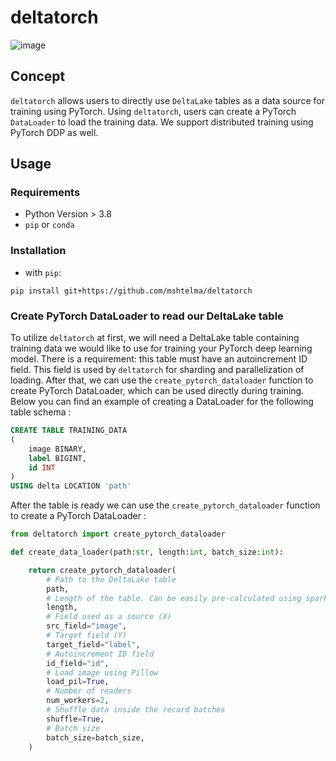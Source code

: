 # deltatorch

![![image](https://github.com/mshtelma/deltatorch/workflows/build/badge.svg)](https://github.com/mshtelma/deltatorch/actions/workflows/ci.yml/badge.svg)

## Concept

`deltatorch` allows users to directly use  `DeltaLake` tables as a data source for training using PyTorch. 
Using  `deltatorch`, users can create a PyTorch  `DataLoader` to load the training data. 
We support distributed training using PyTorch DDP as well. 



## Usage

### Requirements

- Python Version \> 3.8
- `pip` or `conda`

### Installation

- with `pip`:

```
pip install git+https://github.com/mshtelma/deltatorch
```
### Create PyTorch DataLoader to read our DeltaLake table

To utilize `deltatorch` at first, we will need a DeltaLake table containing training data we would like to use for training your PyTorch deep learning model. 
There is a requirement: this table must have an autoincrement ID field. This field is used by `deltatorch` for sharding and parallelization of loading. 
After that, we can use the `create_pytorch_dataloader` function to create PyTorch DataLoader, which can be used directly during training. 
Below you can find an example of creating a DataLoader for the following table schema :


```sql
CREATE TABLE TRAINING_DATA 
(   
    image BINARY,   
    label BIGINT,   
    id INT
) 
USING delta LOCATION 'path' 
```

After the table is ready we can use the `create_pytorch_dataloader` function to create a PyTorch DataLoader :
```python
from deltatorch import create_pytorch_dataloader

def create_data_loader(path:str, length:int, batch_size:int):

    return create_pytorch_dataloader(
        # Path to the DeltaLake table
        path,
        # Length of the table. Can be easily pre-calculated using spark.read.load(path).count()
        length,
        # Field used as a source (X)
        src_field="image",
        # Target field (Y)
        target_field="label",
        # Autoincrement ID field
        id_field="id",
        # Load image using Pillow
        load_pil=True,
        # Number of readers 
        num_workers=2,
        # Shuffle data inside the record batches
        shuffle=True,
        # Batch size        
        batch_size=batch_size,
    )
```